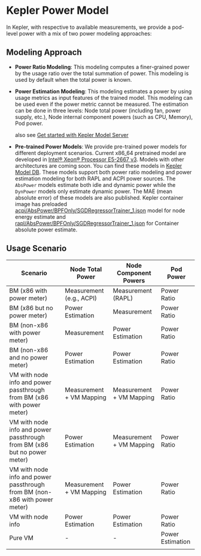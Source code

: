 # Kepler Power Model

In Kepler, with respective to available measurements, we provide a pod-level power with a mix of two power modeling approaches:

## Modeling Approach
- **Power Ratio Modeling**: This modeling computes a finer-grained power by the usage ratio over the total summation of power. This modeling is used by default when the total power is known.

- **Power Estimation Modeling**: This modeling estimates a power by using usage metrics as input features of the trained model. This modeling can be used even if the power metric cannot be measured. The estimation can be done in three levels: Node total power (including fan, power supply, etc.), Node internal component powers (such as CPU, Memory), Pod power. 

    also see [Get started with Kepler Model Server](../kepler_model_server/get_started.md)

- **Pre-trained Power Models**: We provide pre-trained power models for different deployment scenarios. Current x86_64 pretrained model are developed in [Intel® Xeon® Processor E5-2667 v3](https://github.com/sustainable-computing-io/kepler-model-db/tree/main/models). Models with other architectures are coming soon. You can find these models in [Kepler Model DB](https://github.com/sustainable-computing-io/kepler-model-db/tree/main/models/v0.6/nx12). These models support both power ratio modeling and power estimation modeling for both RAPL and ACPI power sources. The `AbsPower` models estimate both idle and dynamic power while the `DynPower` models only estimate dynamic power. The MAE (mean absolute error) of these models are also published. Kepler container image has preloaded [acpi/AbsPower/BPFOnly/SGDRegressorTrainer_1.json](https://github.com/sustainable-computing-io/kepler-model-db/blob/main/models/v0.6/nx12/std_v0.6/acpi/AbsPower/BPFOnly/SGDRegressorTrainer_1.json) model for node energy estimate and [rapl/AbsPower/BPFOnly/SGDRegressorTrainer_1.json](https://github.com/sustainable-computing-io/kepler-model-db/blob/main/models/v0.6/nx12/std_v0.6/rapl/AbsPower/BPFOnly/SGDRegressorTrainer_1.json) for Container absolute power estimate. 

## Usage Scenario

Scenario | Node Total Power | Node Component Powers | Pod Power
---|---|---|---
BM (x86 with power meter)| Measurement (e.g., ACPI)|  Measurement (RAPL)| Power Ratio
BM (x86 but no power meter)| Power Estimation | Measurement| Power Ratio
BM (non-x86 with power meter) | Measurement | Power Estimation | Power Ratio
BM (non-x86 and no power meter) | Power Estimation | Power Estimation | Power Ratio
VM with node info and power passthrough from BM (x86 with power meter)|Measurement + VM Mapping|Measurement + VM Mapping|Power Ratio
VM with node info and power passthrough from BM (x86 but no power meter)|Power Estimation|Measurement + VM Mapping|Power Ratio
VM with node info and power passthrough from BM (non-x86 with power meter)|Measurement + VM Mapping|Power Estimation|Power Ratio
VM with node info|Power Estimation|Power Estimation|Power Ratio
Pure VM|\-|\-|Power Estimation
|||
